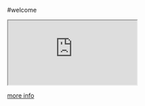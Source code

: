 #welcome

<iframe src="https://docs.google.com/spreadsheets/d/e/2PACX-1vRaCNfuU4xjh1ewLk9LiLDOjNBb2gSmxfldjKX2M9EmY6sA1DQh-t5T4Kd3PMV4crJ3qtxjFcF3JxO8/pubhtml?gid=0&amp;single=true&amp;widget=true&amp;headers=false"></iframe>

[more info](about.md)
